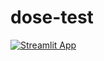 # dose-test
[![Streamlit App](https://static.streamlit.io/badges/streamlit_badge_black_white.svg)](https://asmaarashed4-dose-test-dose-calculator-app-mmtmda.streamlit.app)
